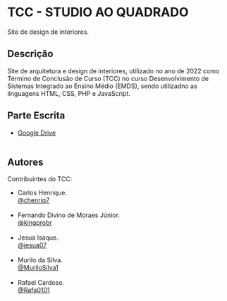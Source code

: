 # TCC - STUDIO AO QUADRADO

Site de design de interiores.

## Descrição

Site de arquitetura e design de interiores, utilizado no ano de 2022 como Término de Conclusão de Curso (TCC) no curso Desenvolvimento de Sistemas Integrado ao Ensino Médio (EMDS), sendo utilizadno as linguagens HTML, CSS, PHP e JavaScript.

## Parte Escrita

* [Google Drive](https://drive.google.com/drive/u/0/folders/1urVxxwmcNGCFbgZdPpZqxDGDOtjIupG-) <br><br>

## Autores

Contribuintes do TCC:

* Carlos Henrique.<br>
[@chenriq7](https://github.com/chenriq7) <br><br>
* Fernando Divino de Moraes Júnior. <br>
[@kingprobr](https://github.com/kingprobr) <br><br>
* Jesua Isaque.<br>
[@jesua07](https://github.com/jesua07) <br><br>
* Murilo da Silva.<br>
[@MuriloSilva1](https://github.com/MuriloSilva1) <br><br>
* Rafael Cardoso.<br>
[@Rafa0101](https://github.com/Rafa0101)<br>
